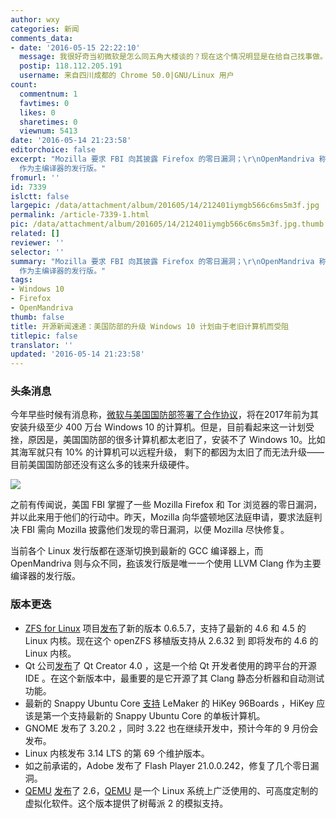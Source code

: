 ```yaml
---
author: wxy
categories: 新闻
comments_data:
- date: '2016-05-15 22:22:10'
  message: 我很好奇当初微软是怎么同五角大楼谈的？现在这个情况明显是在给自己找事做。
  postip: 118.112.205.191
  username: 来自四川成都的 Chrome 50.0|GNU/Linux 用户
count:
  commentnum: 1
  favtimes: 0
  likes: 0
  sharetimes: 0
  viewnum: 5413
date: '2016-05-14 21:23:58'
editorchoice: false
excerpt: "Mozilla 要求 FBI 向其披露 Firefox 的零日漏洞；\r\nOpenMandriva 称其是唯一一个使用 LLVM Clang
  作为主编译器的发行版。"
fromurl: ''
id: 7339
islctt: false
largepic: /data/attachment/album/201605/14/212401iymgb566c6ms5m3f.jpg
permalink: /article-7339-1.html
pic: /data/attachment/album/201605/14/212401iymgb566c6ms5m3f.jpg.thumb.jpg
related: []
reviewer: ''
selector: ''
summary: "Mozilla 要求 FBI 向其披露 Firefox 的零日漏洞；\r\nOpenMandriva 称其是唯一一个使用 LLVM Clang
  作为主编译器的发行版。"
tags:
- Windows 10
- Firefox
- OpenMandriva
thumb: false
title: 开源新闻速递：美国防部的升级 Windows 10 计划由于老旧计算机而受阻
titlepic: false
translator: ''
updated: '2016-05-14 21:23:58'
---
```


### 头条消息


今年早些时候有消息称，[微软与美国国防部签署了合作协议](/article-7232-1.html)，将在2017年前为其安装升级至少 400 万台 Windows 10 的计算机。但是，目前看起来这一计划受挫，原因是，美国国防部的很多计算机都太老旧了，安装不了 Windows 10。比如其海军就只有 10% 的计算机可以远程升级， 剩下的都因为太旧了而无法升级——目前美国国防部还没有这么多的钱来升级硬件。


![](/data/attachment/album/201605/14/212401iymgb566c6ms5m3f.jpg)


之前有传闻说，美国 FBI 掌握了一些 Mozilla Firefox 和 Tor 浏览器的零日漏洞，并以此来用于他们的行动中。昨天，Mozilla 向华盛顿地区法庭申请，要求法庭判决 FBI 需向 Mozilla 披露他们发现的零日漏洞，以便 Mozilla 尽快修复。 


当前各个 Linux 发行版都在逐渐切换到最新的 GCC 编译器上，而 OpenMandriva 则与众不同，[称](https://blog.openmandriva.org/2016/05/gcc-6-1-vs-llvm-clang-3-9-compiler-performance/)该发行版是唯一一个使用 LLVM Clang 作为主要编译器的发行版。 


### 版本更迭


* [ZFS for Linux](http://zfsonlinux.org/) 项目[发布](https://github.com/zfsonlinux/zfs/releases/)了新的版本 0.6.5.7，支持了最新的 4.6 和 4.5 的 Linux 内核。现在这个 openZFS 移植版支持从 2.6.32 到 即将发布的 4.6 的 Linux 内核。
* Qt 公司[发布](http://blog.qt.io/blog/2016/05/11/qt-creator-4-0-0-released/)了 Qt Creator 4.0 ，这是一个给 Qt 开发者使用的跨平台的开源 IDE 。在这个新版本中，最重要的是它开源了其 Clang 静态分析器和自动测试功能。
* 最新的 Snappy Ubuntu Core [支持](https://community.arm.com/people/%E4%B9%90%E7%BE%8E%E5%AE%A2%E7%A7%91%E6%8A%80/blog/2016/05/13/hikey-96boards-powered-by-kirin620-soc-is-now-enabled-with-the-latest-ubuntu-core) LeMaker 的 HiKey 96Boards ，HiKey 应该是第一个支持最新的 Snappy Ubuntu Core 的单板计算机。
* GNOME 发布了 3.20.2 ，同时 3.22 也在继续开发中，预计今年的 9 月份会发布。
* Linux 内核发布 3.14 LTS 的第 69 个维护版本。
* 如之前承诺的，Adobe 发布了 Flash Player 21.0.0.242，修复了几个零日漏洞。
* [QEMU](http://www.qemu.org/) [发布](http://article.gmane.org/gmane.comp.emulators.qemu/410994)了 2.6，[QEMU](http://www.qemu.org/) 是一个 Linux 系统上广泛使用的、可高度定制的虚拟化软件。这个版本提供了树莓派 2 的模拟支持。